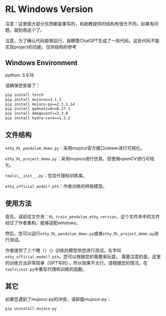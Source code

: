 # RL Windows Version

注意：这里面大部分东西都是重写的，和助教提供的结构有很大不同，如果有问题，就别用这个了。

注意，为了确认代码能够运行，我鞭策ChatGPT生成了一些代码。这些代码不能实现project的功能，仅供结构的参考

## Windows Environment

python: 3.9.18

请确保您安装了：

```bash
pip install torch
pip install mujoco==3.1.3
pip install mujoco-py==2.1.2.14
pip install gymnasium==0.27.1
pip install omegaconf==2.3.0
pip install hydra-core==1.3.2
```

## 文件结构

`ethy_RL_pendulum_demo.py`：采用mujoco官方接口viewer进行可视化。

`ethy_RL_project_demo.py`：采用mujoco进行仿真，但使用openCV进行可视化。

`tools\__init__.py`：包含代理和训练类。

`ethy_official_model?.pth`：作者训练的样板模型。

## 使用方法

首先，请前往文件夹：`RL_train_pendulum_ethy_version`，这个文件夹中的文件经过了作者重构，能够适配windows。

然后，您可以运行`ethy_RL_pendulum_demo.py`或者`ethy_RL_project_demo.py`进行测试。

作者提供了三个瞎（）（）训练的模型供您进行测试。名字叫`ethy_official_model?.pth`。您可以根据您的需要来玩耍。
需要注意的是，这里的训练方法非常简单（GPT写的），所以效果不太行。请根据您的情况，在`tools\init.py`中重写代理和训练的函数。

## 其它

如果您遇到了mujoco-py的冲突，请卸载mujoco-py：

```bash
pip uninstall mujoco-py
```
